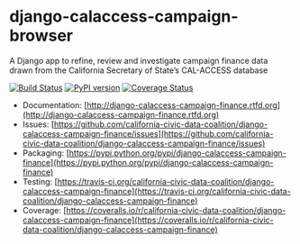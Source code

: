 # django-calaccess-campaign-browser

A Django app to refine, review and investigate campaign finance data drawn from the California Secretary of State’s CAL-ACCESS database

[![Build Status](https://travis-ci.org/california-civic-data-coalition/django-calaccess-campaign-finance.png?branch=master)](https://travis-ci.org/california-civic-data-coalition/django-calaccess-campaign-finance)
[![PyPI version](https://badge.fury.io/py/django-calaccess-campaign-finance.png)](http://badge.fury.io/py/django-calaccess-campaign-finance)
[![Coverage Status](https://coveralls.io/repos/california-civic-data-coalition/django-calaccess-campaign-finance/badge.png?branch=master)](https://coveralls.io/r/california-civic-data-coalition/django-calaccess-campaign-finance?branch=master)

* Documentation: [http://django-calaccess-campaign-finance.rtfd.org](http://django-calaccess-campaign-finance.rtfd.org)
* Issues: [https://github.com/california-civic-data-coalition/django-calaccess-campaign-finance/issues](https://github.com/california-civic-data-coalition/django-calaccess-campaign-finance/issues)
* Packaging: [https://pypi.python.org/pypi/django-calaccess-campaign-finance](https://pypi.python.org/pypi/django-calaccess-campaign-finance)
* Testing: [https://travis-ci.org/california-civic-data-coalition/django-calaccess-campaign-finance](https://travis-ci.org/california-civic-data-coalition/django-calaccess-campaign-finance)
* Coverage: [https://coveralls.io/r/california-civic-data-coalition/django-calaccess-campaign-finance](https://coveralls.io/r/california-civic-data-coalition/django-calaccess-campaign-finance)

